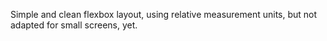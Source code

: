 Simple and clean flexbox layout, using relative measurement units, but not adapted for small screens, yet.
